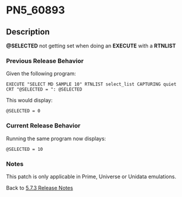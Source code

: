 # PN5_60893

<PageHeader />

## Description

**@SELECTED** not getting set when doing an **EXECUTE** with a **RTNLIST**

### Previous Release Behavior

Given the following program:

```
EXECUTE "SELECT MD SAMPLE 10" RTNLIST select_list CAPTURING quiet
CRT "@SELECTED = ": @SELECTED
```

This would display:

```
@SELECTED = 0
```

### Current Release Behavior

Running the same program now displays:

```
@SELECTED = 10
```

### Notes

This patch is only applicable in Prime, Universe or Unidata emulations.

Back to [5.7.3 Release Notes](./../README.md)

  
<PageFooter />
